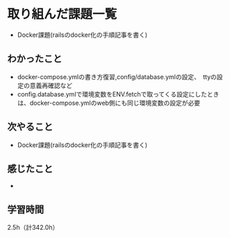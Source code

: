 # 取り組んだ課題一覧
- Docker課題(railsのdocker化の手順記事を書く)

## わかったこと
- docker-compose.ymlの書き方復習,config/database.ymlの設定、　ttyの設定の意義再確認など
- config.database.ymlで環境変数をENV.fetchで取ってくる設定にしたときは、docker-compose.ymlのweb側にも同じ環境変数の設定が必要

## 次やること
- Docker課題(railsのdocker化の手順記事を書く)

## 感じたこと
- 
  
## 学習時間　
2.5h（計342.0h）
